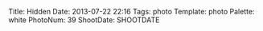Title: Hidden
Date: 2013-07-22 22:16
Tags: photo
Template: photo
Palette: white
PhotoNum: 39
ShootDate: SHOOTDATE
